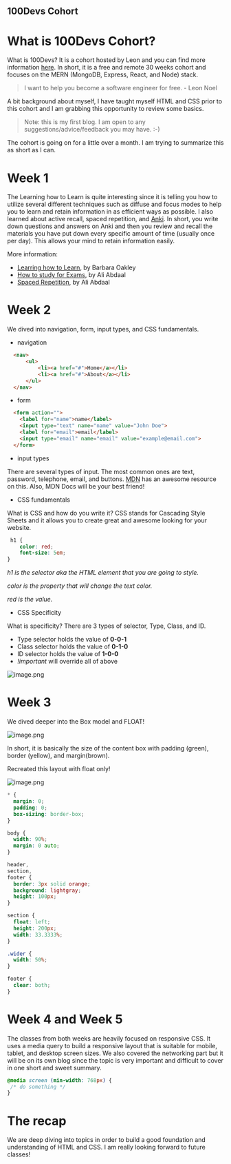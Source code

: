 ## 100Devs Cohort

 # What is 100Devs Cohort? 

What is 100Devs? It is a cohort hosted by Leon and you can find more information [here](https://leonnoel.com/100devs/). In short, it is a free and remote 30 weeks cohort and focuses on the MERN (MongoDB, Express, React, and Node) stack.

> I want to help you become a software engineer for free. - Leon Noel

A bit background about myself, I have taught myself HTML and CSS prior to this cohort and I am grabbing this opportunity to review some basics. 

> Note: this is my first blog. I am open to any suggestions/advice/feedback you may have. :-)

The cohort is going on for a little over a month. I am trying to summarize this as short as I can. 

# Week 1

The Learning how to Learn is quite interesting since it is telling you how to utilize several different techniques such as diffuse and focus modes to help you to learn and retain information in as efficient ways as possible. I also learned about active recall, spaced repetition, and [Anki](https://apps.ankiweb.net/). In short, you write down questions and answers on Anki and then you review and recall the materials you have put down every specific amount of time (usually once per day). This allows your mind to retain information easily. 

More information: 
- [Learring how to Learn](https://www.coursera.org/learn/learning-how-to-learn), by Barbara Oakley
- [How to study for Exams](https://www.youtube.com/watch?v=ukLnPbIffxE), by Ali Abdaal
- [Spaced Repetition](https://www.youtube.com/watch?v=Z-zNHHpXoMM), by Ali Abdaal

# Week 2

We dived into navigation, form, input types, and CSS fundamentals.

- navigation 

```html
  <nav>
      <ul>
          <li><a href="#">Home</a></li>
          <li><a href="#">About</a></li>
      </ul>
  </nav>
``` 

- form

```html
  <form action="">
    <label for="name">name</label>
    <input type="text" name="name" value="John Doe">
    <label for="email">email</label>
    <input type="email" name="email" value="example@email.com">
  </form>
``` 
- input types

There are several types of input. The most common ones are text, password, telephone, email, and buttons. [MDN](https://developer.mozilla.org/en-US/docs/Learn/Forms/HTML5_input_types) has an awesome resource on this. Also, MDN Docs will be your best friend!

- CSS fundamentals

What is CSS and how do you write it? CSS stands for Cascading Style Sheets and it allows you to create great and awesome looking for your website.

```css
 h1 {
    color: red;
    font-size: 5em;
}
``` 

*h1 is the selector aka the HTML element that you are going to style.*

*color is the property that will change the text color.*

*red is the value.*

- CSS Specificity

What is specificity? There are 3 types of selector, Type, Class, and ID.

- Type selector holds the value of **0-0-1**
- Class selector holds the value of **0-1-0**
- ID selector holds the value of **1-0-0**
- *!important* will override all of above

![image.png](https://cdn.hashnode.com/res/hashnode/image/upload/v1644166544526/89ha8ahry.png)


# Week 3

We dived deeper into the Box model and FLOAT!

![image.png](https://cdn.hashnode.com/res/hashnode/image/upload/v1644166902966/Ev3TYFNdpL.png)

In short, it is basically the size of the content box with padding (green), border (yellow), and margin(brown). 

Recreated this layout with float only!

![image.png](https://cdn.hashnode.com/res/hashnode/image/upload/v1644167035914/aspFkPdGN.png)

```css
* {
  margin: 0;
  padding: 0;
  box-sizing: border-box;
}

body {
  width: 90%;
  margin: 0 auto;
}

header,
section,
footer {
  border: 3px solid orange;
  background: lightgray;
  height: 100px;
}

section {
  float: left;
  height: 200px;
  width: 33.3333%;
}

.wider {
  width: 50%;
}

footer {
  clear: both;
}
``` 

# Week 4 and Week 5

The classes from both weeks are heavily focused on responsive CSS. It uses a media query to build a responsive layout that is suitable for mobile, tablet, and desktop screen sizes. We also covered the networking part but it will be on its own blog since the topic is very important and difficult to cover in one short and sweet summary.

```css
@media screen (min-width: 768px) {
 /* do something */
}
``` 

# The recap

We are deep diving into topics in order to build a good foundation and understanding of HTML and CSS. I am really looking forward to future classes! 